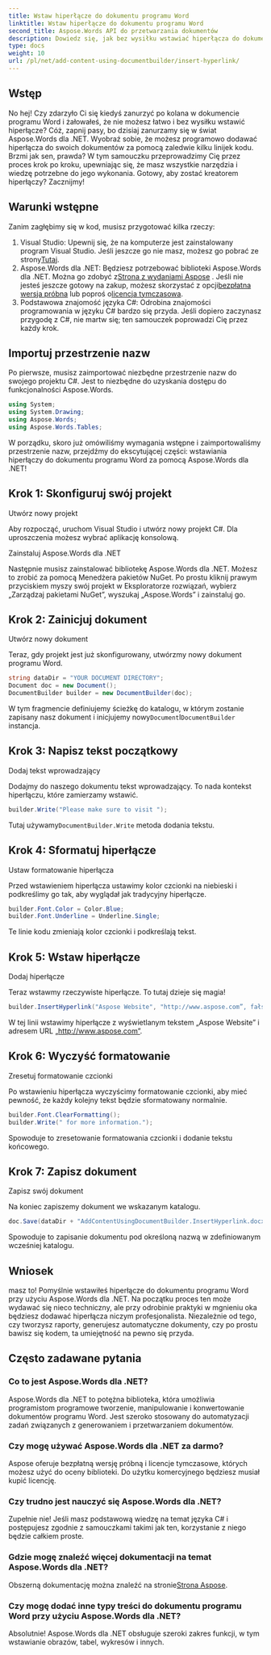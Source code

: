 ```yaml
---
title: Wstaw hiperłącze do dokumentu programu Word
linktitle: Wstaw hiperłącze do dokumentu programu Word
second_title: Aspose.Words API do przetwarzania dokumentów
description: Dowiedz się, jak bez wysiłku wstawiać hiperłącza do dokumentów programu Word za pomocą Aspose.Words dla .NET, korzystając ze szczegółowego przewodnika krok po kroku. Idealny dla programistów C#.
type: docs
weight: 10
url: /pl/net/add-content-using-documentbuilder/insert-hyperlink/
---
```


## Wstęp

No hej! Czy zdarzyło Ci się kiedyś zanurzyć po kolana w dokumencie programu Word i żałowałeś, że nie możesz łatwo i bez wysiłku wstawić hiperłącze? Cóż, zapnij pasy, bo dzisiaj zanurzamy się w świat Aspose.Words dla .NET. Wyobraź sobie, że możesz programowo dodawać hiperłącza do swoich dokumentów za pomocą zaledwie kilku linijek kodu. Brzmi jak sen, prawda? W tym samouczku przeprowadzimy Cię przez proces krok po kroku, upewniając się, że masz wszystkie narzędzia i wiedzę potrzebne do jego wykonania. Gotowy, aby zostać kreatorem hiperłączy? Zacznijmy!

## Warunki wstępne

Zanim zagłębimy się w kod, musisz przygotować kilka rzeczy:

1. Visual Studio: Upewnij się, że na komputerze jest zainstalowany program Visual Studio. Jeśli jeszcze go nie masz, możesz go pobrać ze strony[Tutaj](https://visualstudio.microsoft.com/).
2.  Aspose.Words dla .NET: Będziesz potrzebować biblioteki Aspose.Words dla .NET. Można go zdobyć z[Strona z wydaniami Aspose](https://releases.aspose.com/words/net/) . Jeśli nie jesteś jeszcze gotowy na zakup, możesz skorzystać z opcji[bezpłatna wersja próbna](https://releases.aspose.com/) lub poproś o[licencja tymczasowa](https://purchase.aspose.com/temporary-license/).
3. Podstawowa znajomość języka C#: Odrobina znajomości programowania w języku C# bardzo się przyda. Jeśli dopiero zaczynasz przygodę z C#, nie martw się; ten samouczek poprowadzi Cię przez każdy krok.

## Importuj przestrzenie nazw

Po pierwsze, musisz zaimportować niezbędne przestrzenie nazw do swojego projektu C#. Jest to niezbędne do uzyskania dostępu do funkcjonalności Aspose.Words.

```csharp
using System;
using System.Drawing;
using Aspose.Words;
using Aspose.Words.Tables;
```

W porządku, skoro już omówiliśmy wymagania wstępne i zaimportowaliśmy przestrzenie nazw, przejdźmy do ekscytującej części: wstawiania hiperłączy do dokumentu programu Word za pomocą Aspose.Words dla .NET!

## Krok 1: Skonfiguruj swój projekt

Utwórz nowy projekt

Aby rozpocząć, uruchom Visual Studio i utwórz nowy projekt C#. Dla uproszczenia możesz wybrać aplikację konsolową.

Zainstaluj Aspose.Words dla .NET

Następnie musisz zainstalować bibliotekę Aspose.Words dla .NET. Możesz to zrobić za pomocą Menedżera pakietów NuGet. Po prostu kliknij prawym przyciskiem myszy swój projekt w Eksploratorze rozwiązań, wybierz „Zarządzaj pakietami NuGet”, wyszukaj „Aspose.Words” i zainstaluj go.

## Krok 2: Zainicjuj dokument

Utwórz nowy dokument

Teraz, gdy projekt jest już skonfigurowany, utwórzmy nowy dokument programu Word.

```csharp
string dataDir = "YOUR DOCUMENT DIRECTORY";
Document doc = new Document();
DocumentBuilder builder = new DocumentBuilder(doc);
```

 W tym fragmencie definiujemy ścieżkę do katalogu, w którym zostanie zapisany nasz dokument i inicjujemy nowy`Document`I`DocumentBuilder` instancja.

## Krok 3: Napisz tekst początkowy

Dodaj tekst wprowadzający

Dodajmy do naszego dokumentu tekst wprowadzający. To nada kontekst hiperłączu, które zamierzamy wstawić.

```csharp
builder.Write("Please make sure to visit ");
```

 Tutaj używamy`DocumentBuilder.Write` metoda dodania tekstu.

## Krok 4: Sformatuj hiperłącze

Ustaw formatowanie hiperłącza

Przed wstawieniem hiperłącza ustawimy kolor czcionki na niebieski i podkreślimy go tak, aby wyglądał jak tradycyjny hiperłącze.

```csharp
builder.Font.Color = Color.Blue;
builder.Font.Underline = Underline.Single;
```

Te linie kodu zmieniają kolor czcionki i podkreślają tekst.

## Krok 5: Wstaw hiperłącze

Dodaj hiperłącze

Teraz wstawmy rzeczywiste hiperłącze. To tutaj dzieje się magia!

```csharp
builder.InsertHyperlink("Aspose Website", "http://www.aspose.com”, fałsz);
```

W tej linii wstawimy hiperłącze z wyświetlanym tekstem „Aspose Website” i adresem URL „http://www.aspose.com”.

## Krok 6: Wyczyść formatowanie

Zresetuj formatowanie czcionki

Po wstawieniu hiperłącza wyczyścimy formatowanie czcionki, aby mieć pewność, że każdy kolejny tekst będzie sformatowany normalnie.

```csharp
builder.Font.ClearFormatting();
builder.Write(" for more information.");
```

Spowoduje to zresetowanie formatowania czcionki i dodanie tekstu końcowego.

## Krok 7: Zapisz dokument

Zapisz swój dokument

Na koniec zapiszemy dokument we wskazanym katalogu.

```csharp
doc.Save(dataDir + "AddContentUsingDocumentBuilder.InsertHyperlink.docx");
```

Spowoduje to zapisanie dokumentu pod określoną nazwą w zdefiniowanym wcześniej katalogu.

## Wniosek

masz to! Pomyślnie wstawiłeś hiperłącze do dokumentu programu Word przy użyciu Aspose.Words dla .NET. Na początku proces ten może wydawać się nieco techniczny, ale przy odrobinie praktyki w mgnieniu oka będziesz dodawać hiperłącza niczym profesjonalista. Niezależnie od tego, czy tworzysz raporty, generujesz automatyczne dokumenty, czy po prostu bawisz się kodem, ta umiejętność na pewno się przyda.

## Często zadawane pytania

### Co to jest Aspose.Words dla .NET?

Aspose.Words dla .NET to potężna biblioteka, która umożliwia programistom programowe tworzenie, manipulowanie i konwertowanie dokumentów programu Word. Jest szeroko stosowany do automatyzacji zadań związanych z generowaniem i przetwarzaniem dokumentów.

### Czy mogę używać Aspose.Words dla .NET za darmo?

Aspose oferuje bezpłatną wersję próbną i licencje tymczasowe, których możesz użyć do oceny biblioteki. Do użytku komercyjnego będziesz musiał kupić licencję.

### Czy trudno jest nauczyć się Aspose.Words dla .NET?

Zupełnie nie! Jeśli masz podstawową wiedzę na temat języka C# i postępujesz zgodnie z samouczkami takimi jak ten, korzystanie z niego będzie całkiem proste.

### Gdzie mogę znaleźć więcej dokumentacji na temat Aspose.Words dla .NET?

 Obszerną dokumentację można znaleźć na stronie[Strona Aspose](https://reference.aspose.com/words/net/).

### Czy mogę dodać inne typy treści do dokumentu programu Word przy użyciu Aspose.Words dla .NET?

Absolutnie! Aspose.Words dla .NET obsługuje szeroki zakres funkcji, w tym wstawianie obrazów, tabel, wykresów i innych.
